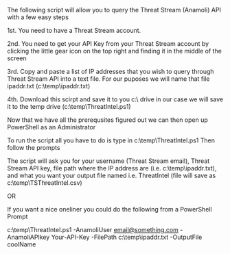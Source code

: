 The following script will allow you to query the Threat Stream (Anamoli) API with a few easy steps

1st. You need to have a Threat Stream account. 

2nd. You need to get your API Key from your Threat Stream account by clicking the little gear icon on the top right and finding it in the middle of the screen 

3rd. Copy and paste a list of IP addresses that you wish to query through Threat Stream API into a text file. For our puposes we will name that file ipaddr.txt (c:\temp\ipaddr.txt) 

4th. Download this scirpt and save it to you c:\ drive in our case we will save it to the temp drive (c:\temp\ThreatIntel.ps1)

Now that we have all the prerequsites figured out we can then open up PowerShell as an Administrator

  To run the script all you have to do is type in 
  c:\temp\ThreatIntel.ps1
  Then follow the prompts
  
The script will ask you for your username (Threat Stream email), Threat Stream API key, file path where the IP address are (i.e. c:\temp\ipaddr.txt), and what you want your output file named i.e. ThreatIntel (file will save as c:\temp\TSThreatIntel.csv)

OR 

If you want a nice oneliner you could do the following from a PowerShell Prompt 

  c:\temp\ThreatIntel.ps1 -AnamoliUser email@something.com -AnamoliAPIkey Your-API-Key -FilePath c:\temp\ipaddr.txt -OutputFile coolName
  

 

